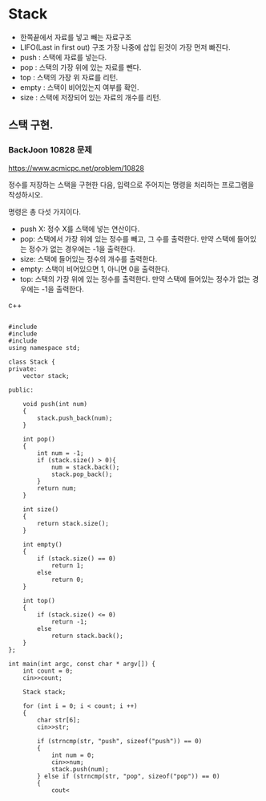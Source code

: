 # Stack
 - 한쪽끝에서 자료를 넣고 빼는 자료구조
 - LIFO(Last in first out) 구조 가장 나중에 삽입 된것이 가장 먼저 빠진다.
 - push : 스택에 자료를 넣는다.
 - pop : 스택의 가장 위에 있는 자료를 뺀다.
 - top : 스택의 가장 위 자료를 리턴.
 - empty : 스택이 비어있는지 여부를 확인.
 - size : 스택에 저장되어 있는 자료의 개수를 리턴.
 
 ## 스택 구현.
 ### BackJoon 10828 문제 
 https://www.acmicpc.net/problem/10828
 
 정수를 저장하는 스택을 구현한 다음, 입력으로 주어지는 명령을 처리하는 프로그램을 작성하시오.

명령은 총 다섯 가지이다.

- push X: 정수 X를 스택에 넣는 연산이다.
- pop: 스택에서 가장 위에 있는 정수를 빼고, 그 수를 출력한다. 만약 스택에 들어있는 정수가 없는 경우에는 -1을 출력한다.
- size: 스택에 들어있는 정수의 개수를 출력한다.
- empty: 스택이 비어있으면 1, 아니면 0을 출력한다.
- top: 스택의 가장 위에 있는 정수를 출력한다. 만약 스택에 들어있는 정수가 없는 경우에는 -1을 출력한다.

c++ 
<pre><code>
#include <iostream>
#include <vector>
#include <cstring>
using namespace std;

class Stack {
private:
    vector<int> stack;
    
public:
    
    void push(int num)
    {
        stack.push_back(num);
    }
    
    int pop()
    {
        int num = -1;
        if (stack.size() > 0){
            num = stack.back();
            stack.pop_back();
        }
        return num;
    }
    
    int size()
    {
        return stack.size();
    }
    
    int empty()
    {
        if (stack.size() == 0)
            return 1;
        else
            return 0;
    }
    
    int top()
    {
        if (stack.size() <= 0)
            return -1;
        else
            return stack.back();
    }
};

int main(int argc, const char * argv[]) {
    int count = 0;
    cin>>count;
    
    Stack stack;
    
    for (int i = 0; i < count; i ++)
    {
        char str[6];
        cin>>str;
        
        if (strncmp(str, "push", sizeof("push")) == 0)
        {
            int num = 0;
            cin>>num;
            stack.push(num);
        } else if (strncmp(str, "pop", sizeof("pop")) == 0)
        {
            cout<<stack.pop()<<endl;
        } else if (strncmp(str, "size", sizeof("size")) == 0)
        {
            cout<<stack.size()<<endl;
        } else if (strncmp(str, "empty", sizeof("empty")) == 0)
        {
            cout<<stack.empty()<<endl;
        } else
        {
            cout<<stack.top()<<endl;
        }
    }
    return 0;
}
</code></pre>